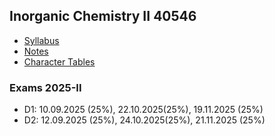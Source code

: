 ## Inorganic Chemistry II 40546
  - [Syllabus](/files/syllabus-InorgChemII-40546.pdf)
  - [Notes](/files/mainIC-II.pdf)
  - [Character Tables](http://symmetry.jacobs-university.de/)

### Exams 2025-II
  - D1: 10.09.2025 (25%), 22.10.2025(25%), 19.11.2025 (25%)
  - D2: 12.09.2025 (25%), 24.10.2025(25%), 21.11.2025 (25%)
